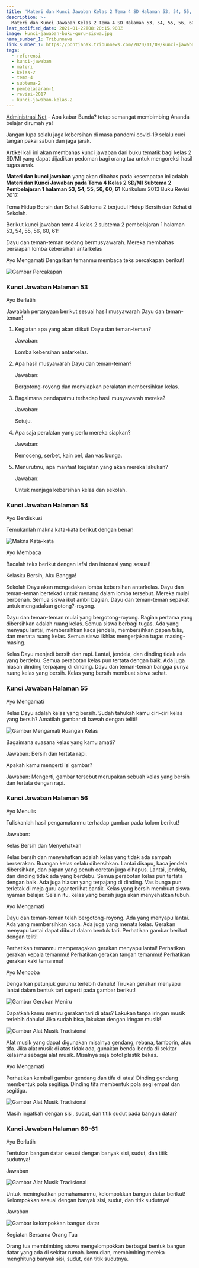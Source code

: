 ```yaml
---
title: 'Materi dan Kunci Jawaban Kelas 2 Tema 4 SD Halaman 53, 54, 55, 56, 60, 61 Revisi 2017'
description: >-
  Materi dan Kunci Jawaban Kelas 2 Tema 4 SD Halaman 53, 54, 55, 56, 60, 61 Buku Siswa SD Kelas 2 Kurikulum 2013 edisi revisi 2017.
last_modified_date: 2021-01-22T08:20:15.908Z
image: kunci-jawaban-buku-guru-siswa.jpg
nama_sumber_1: Tribunnews
link_sumber_1: https://pontianak.tribunnews.com/2020/11/09/kunci-jawaban-tema-4-kelas-2-halaman-53-54-55-56-60-61-buku-tema-hidup-bersih-dan-sehat-di-sekolah?page=all
tags:
  - referensi
  - kunci-jawaban
  - materi
  - kelas-2
  - tema-4
  - subtema-2
  - pembelajaran-1
  - revisi-2017
  - kunci-jawaban-kelas-2
---
```


[Administrasi.Net](https://administrasi.net "Administrasi.Net") - Apa kabar Bunda? tetap semangat membimbing Ananda belajar dirumah ya!

Jangan lupa selalu jaga kebersihan di masa pandemi covid-19 selalu cuci tangan pakai sabun dan jaga jarak.

Artikel kali ini akan membahas kunci jawaban dari buku tematik bagi kelas 2 SD/MI yang dapat dijadikan pedoman bagi orang tua untuk mengoreksi hasil tugas anak.

**Materi dan kunci jawaban** yang akan dibahas pada kesempatan ini adalah **Materi dan Kunci Jawaban pada Tema 4 Kelas 2 SD/MI Subtema 2 Pembelajaran 1 halaman 53, 54, 55, 56, 60, 61** Kurikulum 2013 Buku Revisi 2017.

Tema Hidup Bersih dan Sehat Subtema 2 berjudul Hidup Bersih dan Sehat di Sekolah.

Berikut kunci jawaban tema 4 kelas 2 subtema 2 pembelajaran 1 halaman 53, 54, 55, 56, 60, 61:

Dayu dan teman-teman sedang bermusyawarah. Mereka membahas persiapan lomba kebersihan antarkelas

<div class="note">Ayo Mengamati
Dengarkan temanmu membaca teks percakapan berikut!
</div>

![Gambar Percakapan](/img/mengamati-percakapan.jpg "Gambar Percakapan")

### Kunci Jawaban Halaman 53

Ayo Berlatih

Jawablah pertanyaan berikut sesuai hasil musyawarah Dayu dan teman-teman!

1. 	Kegiatan apa yang akan diikuti Dayu dan teman-teman?
	
	Jawaban: 
	
	Lomba kebersihan antarkelas.
2.	Apa hasil musyawarah Dayu dan teman-teman?
	
	Jawaban: 
	
	Bergotong-royong dan menyiapkan peralatan membersihkan kelas.
3.	Bagaimana pendapatmu terhadap hasil musyawarah mereka?
	
	Jawaban: 
	
	Setuju.
4.	Apa saja peralatan yang perlu mereka siapkan?
	
	Jawaban: 
	
	Kemoceng, serbet, kain pel, dan vas bunga.
5. 	Menurutmu, apa manfaat kegiatan yang akan mereka lakukan?
	
	Jawaban: 
	
	Untuk menjaga kebersihan kelas dan sekolah.

### Kunci Jawaban Halaman 54

Ayo Berdiskusi

Temukanlah makna kata-kata berikut dengan benar!

![Makna Kata-kata](/img/kunci-jawaban-halaman-54.jpg "Makna Kata-kata")

<div class="note">
Ayo Membaca

Bacalah teks berikut dengan lafal dan intonasi yang sesuai!
</div>

Kelasku Bersih, Aku Bangga!

Sekolah Dayu akan mengadakan lomba kebersihan antarkelas. Dayu dan teman-teman bertekad untuk menang dalam lomba tersebut. Mereka mulai berbenah. Semua siswa ikut ambil bagian. Dayu dan teman-teman sepakat untuk mengadakan gotong?-royong.

Dayu dan teman-teman mulai yang bergotong-royong. Bagian pertama yang dibersihkan adalah ruang kelas. Semua siswa berbagi tugas. Ada yang menyapu lantai, membersihkan kaca jendela, membersihkan papan tulis, dan menata ruang kelas. Semua siswa ikhlas mengerjakan tugas masing-masing.

Kelas Dayu menjadi bersih dan rapi. Lantai, jendela, dan dinding tidak ada yang berdebu. Semua perabotan kelas pun tertata dengan baik. Ada juga hiasan dinding terpajang di dinding. Dayu dan teman-teman bangga punya ruang kelas yang bersih. Kelas yang bersih membuat siswa sehat.


### Kunci Jawaban Halaman 55

Ayo Mengamati

Kelas Dayu adalah kelas yang bersih. Sudah tahukah kamu ciri-ciri kelas yang bersih?
Amatilah gambar di bawah dengan teliti!

![Gambar Mengamati Ruangan Kelas](/img/mengamati-ruangan-kelas.jpg "Gambar Mengamati Ruangan Kelas")

Bagaimana suasana kelas yang kamu amati?

Jawaban: Bersih dan tertata rapi.

Apakah kamu mengerti isi gambar?

Jawaban: Mengerti, gambar tersebut merupakan sebuah kelas yang bersih dan tertata dengan rapi.

### Kunci Jawaban Halaman 56

Ayo Menulis

Tuliskanlah hasil pengamatanmu terhadap gambar pada kolom berikut!

Jawaban:

Kelas Bersih dan Menyehatkan

Kelas bersih dan menyehatkan adalah kelas yang tidak ada sampah berserakan. Ruangan kelas selalu dibersihkan. Lantai disapu, kaca jendela dibersihkan, dan papan yang penuh coretan juga dihapus. Lantai, jendela, dan dinding tidak ada yang berdebu. Semua perabotan kelas pun tertata dengan baik. Ada juga hiasan yang terpajang di dinding. Vas bunga pun terletak di meja guru agar terlihat cantik. Kelas yang bersih membuat siswa nyaman belajar. Selain itu, kelas yang bersih juga akan menyehatkan tubuh.

Ayo Mengamati

Dayu dan teman-teman telah bergotong-royong. Ada yang menyapu lantai. Ada yang membersihkan kaca. Ada juga yang menata kelas. Gerakan menyapu lantai dapat dibuat dalam bentuk tari.
Perhatikan gambar berikut dengan teliti!

Perhatikan temanmu memperagakan gerakan menyapu lantai! Perhatikan gerakan kepala temanmu! Perhatikan gerakan tangan temanmu! Perhatikan gerakan kaki temanmu!

Ayo Mencoba

Dengarkan petunjuk gurumu terlebih dahulu! Tirukan gerakan menyapu lantai dalam bentuk tari seperti pada gambar berikut!

![Gambar Gerakan Meniru](/img/meniru-gerakan-tari.jpg "Gambar Gerakan Meniru")

Dapatkah kamu meniru gerakan tari di atas? Lakukan tanpa iringan musik terlebih dahulu! Jika sudah bisa, lakukan dengan iringan musik!

![Gambar Alat Musik Tradisional](/img/alat-musik-tradisional.jpg "Gambar Alat Musik Tradisional")

Alat musik yang dapat digunakan misalnya gendang, rebana, tamborin, atau tifa. Jika alat musik di atas tidak ada, gunakan benda-benda di sekitar kelasmu sebagai alat musik. Misalnya saja botol plastik bekas.

Ayo Mengamati

Perhatikan kembali gambar gendang dan tifa di atas! Dinding gendang membentuk pola segitiga. Dinding tifa membentuk pola segi empat dan segitiga.

![Gambar Alat Musik Tradisional](/img/alat-musik-tradisional-2.jpg "Gambar Alat Musik Tradisional")

Masih ingatkah dengan sisi, sudut, dan titik sudut pada bangun datar?

### Kunci Jawaban Halaman 60-61

Ayo Berlatih

Tentukan bangun datar sesuai dengan banyak sisi, sudut, dan titik sudutnya!

Jawaban

![Gambar Alat Musik Tradisional](/img/jawaban-bangun-datar.jpg "Gambar Alat Musik Tradisional")

Untuk meningkatkan pemahamanmu, kelompokkan bangun datar berikut!
Kelompokkan sesuai dengan banyak sisi, sudut, dan titik sudutnya!

Jawaban

![Gambar kelompokkan bangun datar](/img/jawaban-bangun-datar-2.jpg "Gambar kelompokkan bangun datar")

Kegiatan Bersama Orang Tua

Orang tua membimbing siswa mengelompokkan berbagai bentuk bangun datar yang ada di sekitar rumah. kemudian, membimbing mereka menghitung banyak sisi, sudut, dan titik sudutnya.